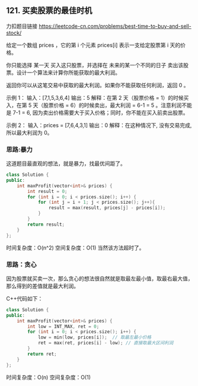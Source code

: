 

## 121. 买卖股票的最佳时机

力扣题目链接 https://leetcode-cn.com/problems/best-time-to-buy-and-sell-stock/

给定一个数组 prices ，它的第 i 个元素 prices[i] 表示一支给定股票第 i 天的价格。

你只能选择 某一天 买入这只股票，并选择在 未来的某一个不同的日子 卖出该股票。设计一个算法来计算你所能获取的最大利润。

返回你可以从这笔交易中获取的最大利润。如果你不能获取任何利润，返回 0 。

示例 1：
输入：[7,1,5,3,6,4]
输出：5
解释：在第 2 天（股票价格 = 1）的时候买入，在第 5 天（股票价格 = 6）的时候卖出，最大利润 = 6-1 = 5 。注意利润不能是 7-1 = 6, 因为卖出价格需要大于买入价格；同时，你不能在买入前卖出股票。

示例 2：
输入：prices = [7,6,4,3,1]
输出：0
解释：在这种情况下, 没有交易完成, 所以最大利润为 0。

### 思路:暴力

这道题目最直观的想法，就是暴力，找最优间距了。

```c++
class Solution {
public:
    int maxProfit(vector<int>& prices) {
        int result = 0;
        for (int i = 0; i < prices.size(); i++) {
            for (int j = i + 1; j < prices.size(); j++){
                result = max(result, prices[j] - prices[i]);
            }
        }
        return result;
    }
};
```

时间复杂度：O(n^2)
空间复杂度：O(1)
当然该方法超时了。

### 思路：贪心
因为股票就买卖一次，那么贪心的想法很自然就是取最左最小值，取最右最大值，那么得到的差值就是最大利润。

C++代码如下：

```c++
class Solution {
public:
    int maxProfit(vector<int>& prices) {
        int low = INT_MAX, ret = 0;
        for (int i = 0; i < prices.size(); i++) {
            low = min(low, prices[i]);  // 取最左最小价格
            ret = max(ret, prices[i] - low); // 直接取最大区间利润
        }
        return ret;
    }
};
```

时间复杂度：O(n)
空间复杂度：O(1)

